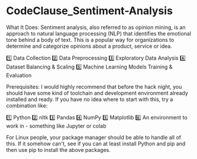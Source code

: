 # CodeClause_Sentiment-Analysis

What It Does:
Sentiment analysis, also referred to as opinion mining, is an approach to natural language processing (NLP) that identifies the emotional tone behind a body of text. This is a popular way for organizations to determine and categorize opinions about a product, service or idea.

1️⃣ Data Collection
2️⃣ Data Preprocessing
3️⃣ Exploratory Data Analysis
4️⃣ Dataset Balancing & Scaling
5️⃣ Machine Learning Models Training & Evaluation

Prerequisites:
I would highly recommend that before the hack night, you should have some kind of toolchain and development environment already installed and ready. If you have no idea where to start with this, try a combination like:

1️⃣ Python
2️⃣ nltk
3️⃣ Pandas
4️⃣ NumPy
5️⃣ Matplotlib
6️⃣ An environment to work in - something like Jupyter or colab

For Linux people, your package manager should be able to handle all of this. If it somehow can't, see if you can at least install Python and pip and then use pip to install the above packages.
